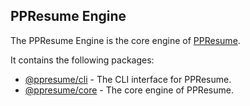 ## PPResume Engine

The PPResume Engine is the core engine of [PPResume](https://ppresume.com).

It contains the following packages:

- [@ppresume/cli](./packages/cli/README.md) - The CLI interface for PPResume.
- [@ppresume/core](./packages/core/README.md) - The core engine of PPResume.
